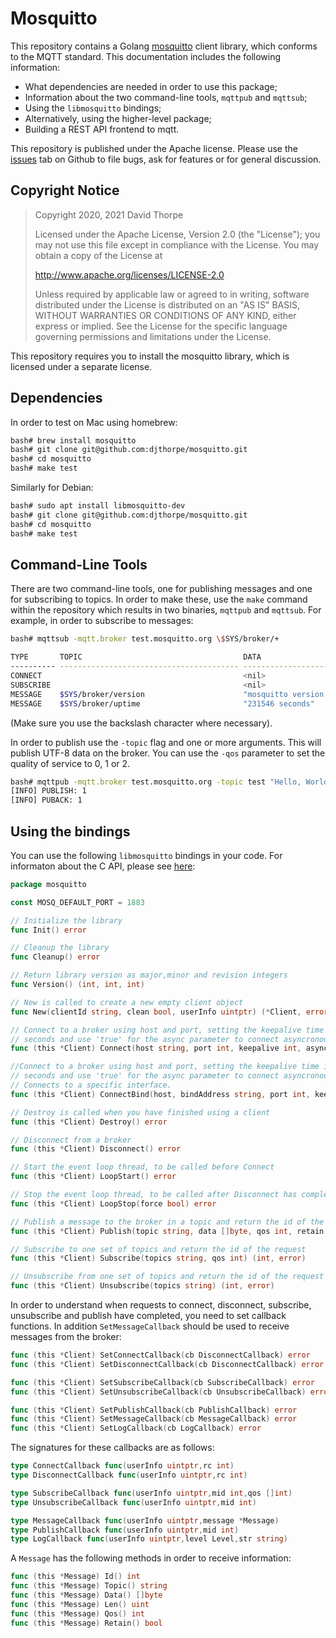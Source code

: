 # Mosquitto

This repository contains a Golang [mosquitto](https://mosquitto.org/) client library, which conforms to the MQTT standard. This documentation includes the following information:

  * What dependencies are needed in order to use this package;
  * Information about the two command-line tools, `mqttpub` and `mqttsub`;
  * Using the `libmosquitto` bindings;
  * Alternatively, using the higher-level package;
  * Building a REST API frontend to mqtt.

This repository is published under the Apache license. 
Please use the [issues](https://github.com/mutablelogic/mosquitto/issues) tab on Github to file bugs, ask for features or
for general discussion.

## Copyright Notice

> Copyright 2020, 2021 David Thorpe
>
>   Licensed under the Apache License, Version 2.0 (the "License");
>   you may not use this file except in compliance with the License.
>   You may obtain a copy of the License at
>
>   http://www.apache.org/licenses/LICENSE-2.0
>
>   Unless required by applicable law or agreed to in writing, software
>   distributed under the License is distributed on an "AS IS" BASIS,
>   WITHOUT WARRANTIES OR CONDITIONS OF ANY KIND, either express or implied.
>   See the License for the specific language governing permissions and
>   limitations under the License.

This repository requires you to install the mosquitto library, which is
licensed under a separate license.

## Dependencies

In order to test on Mac using homebrew:

```sh
bash# brew install mosquitto
bash# git clone git@github.com:djthorpe/mosquitto.git
bash# cd mosquitto
bash# make test
```

Similarly for Debian:

```sh
bash# sudo apt install libmosquitto-dev
bash# git clone git@github.com:djthorpe/mosquitto.git
bash# cd mosquitto
bash# make test
```

## Command-Line Tools

There are two command-line tools, one for publishing messages and one for
subscribing to topics. In order to make these, use the `make` command
within the repository which results in two binaries, `mqttpub` and
`mqttsub`. For example, in order to subscribe to messages:

```sh
bash# mqttsub -mqtt.broker test.mosquitto.org \$SYS/broker/+

TYPE       TOPIC                                    DATA                                    
---------- ---------------------------------------- ----------------------------------------
CONNECT                                             <nil>                                   
SUBSCRIBE                                           <nil>                                   
MESSAGE    $SYS/broker/version                      "mosquitto version 1.6.8"               
MESSAGE    $SYS/broker/uptime                       "231546 seconds"                        
```

(Make sure you use the backslash character where necessary).

In order to publish use the `-topic` flag and one or more arguments. This will publish UTF-8 data on the broker. You can use the `-qos` parameter to set the quality of service to 0, 1 or 2.

```sh
bash# mqttpub -mqtt.broker test.mosquitto.org -topic test "Hello, World"
[INFO] PUBLISH: 1
[INFO] PUBACK: 1
```

## Using the bindings

You can use the following `libmosquitto` bindings in your code. For informaton
about the C API, please see [here](https://mosquitto.org/api/files/mosquitto-h.html):

```go
package mosquitto

const MOSQ_DEFAULT_PORT = 1883

// Initialize the library
func Init() error

// Cleanup the library
func Cleanup() error

// Return library version as major,minor and revision integers
func Version() (int, int, int)

// New is called to create a new empty client object
func New(clientId string, clean bool, userInfo uintptr) (*Client, error)

// Connect to a broker using host and port, setting the keepalive time in
// seconds and use 'true' for the async parameter to connect asyncronously
func (this *Client) Connect(host string, port int, keepalive int, async bool) error

//Connect to a broker using host and port, setting the keepalive time in
// seconds and use 'true' for the async parameter to connect asyncronously.
// Connects to a specific interface.
func (this *Client) ConnectBind(host, bindAddress string, port int, keepalive int, async bool) error

// Destroy is called when you have finished using a client
func (this *Client) Destroy() error

// Disconnect from a broker
func (this *Client) Disconnect() error

// Start the event loop thread, to be called before Connect
func (this *Client) LoopStart() error

// Stop the event loop thread, to be called after Disconnect has completed
func (this *Client) LoopStop(force bool) error

// Publish a message to the broker in a topic and return the id of the request
func (this *Client) Publish(topic string, data []byte, qos int, retain bool) (int, error)

// Subscribe to one set of topics and return the id of the request
func (this *Client) Subscribe(topics string, qos int) (int, error)

// Unsubscribe from one set of topics and return the id of the request
func (this *Client) Unsubscribe(topics string) (int, error)

```

In order to understand when requests to connect, disconnect, subscribe, unsubscribe and publish have completed, you need to set callback functions. In addition `SetMessageCallback` should be used to receive messages from the broker:

```go
func (this *Client) SetConnectCallback(cb DisconnectCallback) error
func (this *Client) SetDisconnectCallback(cb DisconnectCallback) error

func (this *Client) SetSubscribeCallback(cb SubscribeCallback) error
func (this *Client) SetUnsubscribeCallback(cb UnsubscribeCallback) error

func (this *Client) SetPublishCallback(cb PublishCallback) error
func (this *Client) SetMessageCallback(cb MessageCallback) error
func (this *Client) SetLogCallback(cb LogCallback) error
```

The signatures for these callbacks are as follows:

```go
type ConnectCallback func(userInfo uintptr,rc int)
type DisconnectCallback func(userInfo uintptr,rc int)

type SubscribeCallback func(userInfo uintptr,mid int,qos []int)
type UnsubscribeCallback func(userInfo uintptr,mid int)

type MessageCallback func(userInfo uintptr,message *Message)
type PublishCallback func(userInfo uintptr,mid int)
type LogCallback func(userInfo uintptr,level Level,str string)
```

A `Message` has the following methods in order to receive information:

```go
func (this *Message) Id() int
func (this *Message) Topic() string
func (this *Message) Data() []byte
func (this *Message) Len() uint
func (this *Message) Qos() int
func (this *Message) Retain() bool
```
